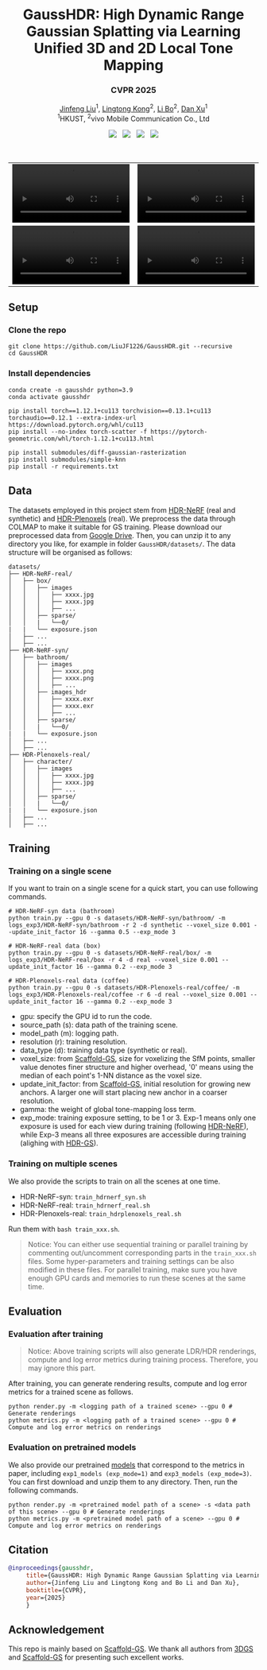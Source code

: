 <p align="center">
<h1 align="center"><strong>GaussHDR: High Dynamic Range Gaussian Splatting via Learning Unified 3D and 2D Local Tone Mapping</strong></h1>
<h3 align="center">CVPR 2025</h3>

<p align="center">
    <a href="https://scholar.google.com/citations?hl=en&user=-moPItwAAAAJ">Jinfeng Liu</a><sup>1</sup>,</span>
    <a href="https://scholar.google.com/citations?hl=en&user=KKzKc_8AAAAJ">Lingtong Kong</a><sup>2</sup>,
    <a href="https://libraboli.github.io/">Li Bo</a><sup>2</sup>,
    <a href="https://www.danxurgb.net/">Dan Xu</a><sup>1</sup>
    <br>
        <sup>1</sup>HKUST,
        <sup>2</sup>vivo Mobile Communication Co., Ltd
</p>

<div align="center">
    <a href='https://arxiv.org/abs/2503.10143'><img src='https://img.shields.io/badge/ArXiv-Paper-b31b1b.svg'></a>  
    <a href='https://liujf1226.github.io/GaussHDR/'><img src='https://img.shields.io/badge/Project-Page-Green'></a>  
    <a href='https://drive.google.com/file/d/1SZYoikKiCvBdGnWmJ1qHtGuspub_LkV4/view?usp=drive_link'><img src='https://img.shields.io/badge/Preprocessed-Data-blue'></a>  
    <a href='https://drive.google.com/file/d/1uaBfv_9boxl9pl3IMED5WIGcbsZMjUS9/view?usp=drive_link'><img src='https://img.shields.io/badge/Pretrained-Models-orange'></a> 
</div>
</p>

<br>


<table align="center">
  <tr>
    <td align="center">
      <video src="https://github.com/user-attachments/assets/4bb7cb6b-6d3a-412d-953f-0f182d7a35a9" controls width="100%"></video>
    </td>
    <td align="center">
      <video src="https://github.com/user-attachments/assets/224be397-e289-4326-8781-fabad4cc09e8" controls width="100%"></video>
    </td>
  </tr>
  <tr>
    <td align="center">
      <video src="https://github.com/user-attachments/assets/01d91f06-3e66-4083-b0e7-3f1ff0ca1b8f" controls width="100%"></video>
    </td>
    <td align="center">
      <video src="https://github.com/user-attachments/assets/47343c8b-903a-410e-9f59-f9a717a3864a" controls width="100%"></video>
    </td>
  </tr>
</table>



## Setup
### Clone the repo
```shell
git clone https://github.com/LiuJF1226/GaussHDR.git --recursive
cd GaussHDR
```
### Install dependencies
```shell
conda create -n gausshdr python=3.9
conda activate gausshdr

pip install torch==1.12.1+cu113 torchvision==0.13.1+cu113 torchaudio==0.12.1 --extra-index-url https://download.pytorch.org/whl/cu113
pip install --no-index torch-scatter -f https://pytorch-geometric.com/whl/torch-1.12.1+cu113.html

pip install submodules/diff-gaussian-rasterization
pip install submodules/simple-knn
pip install -r requirements.txt
```

## Data
The datasets employed in this project stem from [HDR-NeRF](https://github.com/xhuangcv/hdr-nerf) (real and synthetic) and [HDR-Plenoxels](https://github.com/kaist-ami/HDR-Plenoxels) (real). We preprocess the data through COLMAP to make it suitable for GS training. Please download our preprocessed data from [Google Drive](https://drive.google.com/file/d/1SZYoikKiCvBdGnWmJ1qHtGuspub_LkV4/view?usp=drive_link). Then, you can unzip it to any directory you like, for example in folder ```GaussHDR/datasets/```. The data structure will be organised as follows:

```
datasets/
├── HDR-NeRF-real/
│   ├── box/
│   │   ├── images
│   │   │   ├── xxxx.jpg
│   │   │   ├── xxxx.jpg
│   │   │   ├── ...
│   │   ├── sparse/
│   │   |   └──0/
|   |   └── exposure.json
│   ├── ...
│   ├── ...
├── HDR-NeRF-syn/  
│   ├── bathroom/
│   │   ├── images
│   │   │   ├── xxxx.png
│   │   │   ├── xxxx.png
│   │   │   ├── ...
│   │   ├── images_hdr
│   │   │   ├── xxxx.exr
│   │   │   ├── xxxx.exr
│   │   │   ├── ...
│   │   ├── sparse/
│   │   |   └──0/
|   |   └── exposure.json
│   ├── ...
│   ├── ...
├── HDR-Plenoxels-real/ 
│   ├── character/
│   │   ├── images
│   │   │   ├── xxxx.jpg
│   │   │   ├── xxxx.jpg
│   │   │   ├── ...
│   │   ├── sparse/
│   │   |   └──0/
|   |   └── exposure.json
│   ├── ...
│   ├── ...
```
## Training
### Training on a single scene
If you want to train on a single scene for a quick start, you can use following commands.
```shell
# HDR-NeRF-syn data (bathroom)
python train.py --gpu 0 -s datasets/HDR-NeRF-syn/bathroom/ -m logs_exp3/HDR-NeRF-syn/bathroom -r 2 -d synthetic --voxel_size 0.001 --update_init_factor 16 --gamma 0.5 --exp_mode 3 

# HDR-NeRF-real data (box)
python train.py --gpu 0 -s datasets/HDR-NeRF-real/box/ -m logs_exp3/HDR-NeRF-real/box -r 4 -d real --voxel_size 0.001 --update_init_factor 16 --gamma 0.2 --exp_mode 3 

# HDR-Plenoxels-real data (coffee)
python train.py --gpu 0 -s datasets/HDR-Plenoxels-real/coffee/ -m logs_exp3/HDR-Plenoxels-real/coffee -r 6 -d real --voxel_size 0.001 --update_init_factor 16 --gamma 0.2 --exp_mode 3 
```
- gpu: specify the GPU id to run the code.
- source_path (s): data path of the training scene.
- model_path (m): logging path.
- resolution (r): training resolution.
- data_type (d): training data type (synthetic or real).
- voxel_size: from [Scaffold-GS](https://github.com/city-super/Scaffold-GS), size for voxelizing the SfM points, smaller value denotes finer structure and higher overhead, '0' means using the median of each point's 1-NN distance as the voxel size.
- update_init_factor: from [Scaffold-GS](https://github.com/city-super/Scaffold-GS), initial resolution for growing new anchors. A larger one will start placing new anchor in a coarser resolution.
- gamma: the weight of global tone-mapping loss term.
- exp_mode: training exposure setting, to be 1 or 3. Exp-1 means only one exposure is used for each view during training (following [HDR-NeRF](https://github.com/xhuangcv/hdr-nerf)), while Exp-3 means all three exposures are accessible during training (alighing with [HDR-GS](https://github.com/caiyuanhao1998/HDR-GS)).

### Training on multiple scenes
We also provide the scripts to train on all the scenes at one time.
 - HDR-NeRF-syn: ```train_hdrnerf_syn.sh```
 - HDR-NeRF-real: ```train_hdrnerf_real.sh```
 - HDR-Plenoxels-real: ```train_hdrplenoxels_real.sh```

Run them with ```bash train_xxx.sh```.

> Notice: You can either use sequential training or parallel training by commenting out/uncomment corresponding parts in the ```train_xxx.sh``` files. Some hyper-parameters and training settings can be also modified in these files. For parallel training, make sure you have enough GPU cards and memories to run these scenes at the same time. 

## Evaluation

### Evaluation after training
 > Notice: Above training scripts will also generate LDR/HDR renderings, compute and log error metrics during training process. Therefore, you may ignore this part.

After training, you can generate rendering results, compute and log error metrics for a trained scene as follows. 
```shell
python render.py -m <logging path of a trained scene> --gpu 0 # Generate renderings
python metrics.py -m <logging path of a trained scene> --gpu 0 # Compute and log error metrics on renderings
```

### Evaluation on pretrained models
We also provide our pretrained [models](https://drive.google.com/file/d/1uaBfv_9boxl9pl3IMED5WIGcbsZMjUS9/view?usp=drive_link) that correspond to the metrics in paper, including ```exp1_models (exp_mode=1)``` and ```exp3_models (exp_mode=3)```. You can first download and unzip them to any directory. Then, run the following commands. 
```shell
python render.py -m <pretrained model path of a scene> -s <data path of this scene> --gpu 0 # Generate renderings
python metrics.py -m <pretrained model path of a scene> --gpu 0 # Compute and log error metrics on renderings
```


## Citation
```BibTeX
@inproceedings{gausshdr,
     title={GaussHDR: High Dynamic Range Gaussian Splatting via Learning Unified 3D and 2D Local Tone Mapping},
     author={Jinfeng Liu and Lingtong Kong and Bo Li and Dan Xu},
     booktitle={CVPR},
     year={2025}
     }
```
## Acknowledgement
This repo is mainly based on [Scaffold-GS](https://github.com/city-super/Scaffold-GS). We thank all authors from [3DGS](https://github.com/graphdeco-inria/gaussian-splatting) and [Scaffold-GS](https://github.com/city-super/Scaffold-GS) for presenting such excellent works. 
